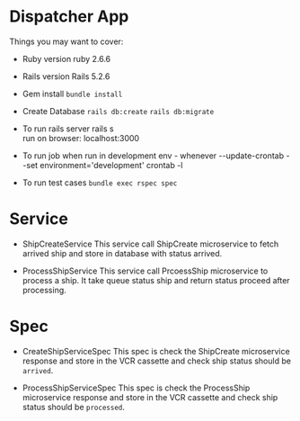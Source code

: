 # Dispatcher App

Things you may want to cover:

* Ruby version
	ruby 2.6.6

* Rails version
	Rails 5.2.6

* Gem install
	`bundle install`

* Create Database
	`rails db:create`
	`rails db:migrate`

* To run rails server
	rails s  
	run on browser: localhost:3000 

* To run job
	when run in development env -
		whenever --update-crontab --set environment='development' 
	crontab -l

* To run test cases
	`bundle exec rspec spec`

# Service

* ShipCreateService
	This service call ShipCreate microservice to fetch arrived ship and store in database
	with status arrived.

* ProcessShipService
	This service call PrcoessShip microservice to process a ship.
	It take queue status ship and return status proceed after processing.

# Spec

* CreateShipServiceSpec 
	This spec is check the ShipCreate microservice response and store in the VCR cassette
	and check ship status should be `arrived`.

* ProcessShipServiceSpec
	This spec is check the ProcessShip microservice response and store in the VCR cassette
	and check ship status should be `processed`.	

